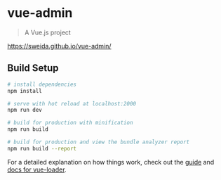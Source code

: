 # vue-admin

> A Vue.js project

https://sweida.github.io/vue-admin/

## Build Setup

``` bash
# install dependencies
npm install

# serve with hot reload at localhost:2000
npm run dev

# build for production with minification
npm run build

# build for production and view the bundle analyzer report
npm run build --report
```

For a detailed explanation on how things work, check out the [guide](http://vuejs-templates.github.io/webpack/) and [docs for vue-loader](http://vuejs.github.io/vue-loader).
